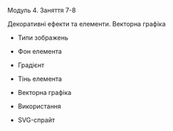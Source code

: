 Модуль 4. Заняття 7-8

Декоративні ефекти та елементи. Векторна графіка

- Типи зображень
- Фон елемента
- Градієнт
- Тінь елемента

- Векторна графіка
- Використання
- SVG-спрайт
